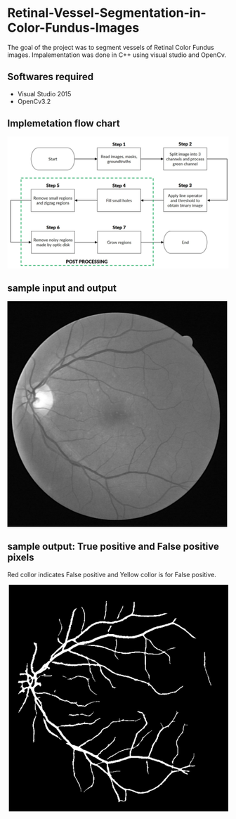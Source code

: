 # Retinal-Vessel-Segmentation-in-Color-Fundus-Images

The goal of the project was to segment vessels of Retinal Color Fundus images. Impalementation was done in C++ using visual studio and OpenCv.

## Softwares required
- Visual Studio 2015
- OpenCv3.2

## Implemetation flow chart

![](images/Selection_025.png "Sample input and output image")

## sample input and output

![](images/Selection_026.png "Sample input and output image")

## sample output: True positive and False positive pixels
Red collor indicates False positive and Yellow collor is for False positive.

![](images/Selection_027.png "Sample input and output image")


